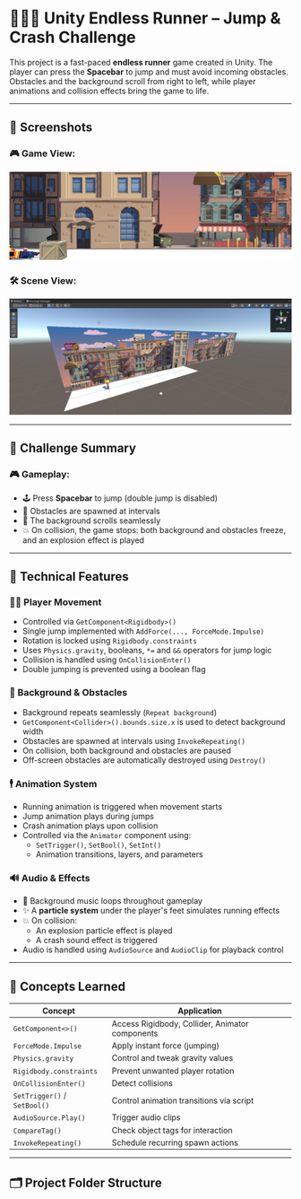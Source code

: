 # 🏃‍♂️💥 Unity Endless Runner – Jump & Crash Challenge

This project is a fast-paced **endless runner** game created in Unity. The player can press the **Spacebar** to jump and must avoid incoming obstacles. Obstacles and the background scroll from right to left, while player animations and collision effects bring the game to life.

---

## 📸 Screenshots

### 🎮 Game View:
<img src="1.png" alt="Game View" width="700"/>

### 🛠️ Scene View:
<img src="2.png" alt="Scene View" width="700"/>

---

## 🎯 Challenge Summary

### 🎮 Gameplay:
- 🕹️ Press **Spacebar** to jump (double jump is disabled)
- 🧱 Obstacles are spawned at intervals
- 🌄 The background scrolls seamlessly
- 💥 On collision, the game stops: both background and obstacles freeze, and an explosion effect is played

---

## 🔧 Technical Features

### 🚶‍♂️ Player Movement
- Controlled via `GetComponent<Rigidbody>()`
- Single jump implemented with `AddForce(..., ForceMode.Impulse)`
- Rotation is locked using `Rigidbody.constraints`
- Uses `Physics.gravity`, booleans, `*=` and `&&` operators for jump logic
- Collision is handled using `OnCollisionEnter()`
- Double jumping is prevented using a boolean flag

### 🌄 Background & Obstacles
- Background repeats seamlessly (`Repeat background`)
- `GetComponent<Collider>().bounds.size.x` is used to detect background width
- Obstacles are spawned at intervals using `InvokeRepeating()`
- On collision, both background and obstacles are paused
- Off-screen obstacles are automatically destroyed using `Destroy()`

### 🕴️ Animation System
- Running animation is triggered when movement starts
- Jump animation plays during jumps
- Crash animation plays upon collision
- Controlled via the `Animator` component using:
  - `SetTrigger()`, `SetBool()`, `SetInt()`
  - Animation transitions, layers, and parameters

### 🔊 Audio & Effects
- 🎵 Background music loops throughout gameplay
- ✨ A **particle system** under the player's feet simulates running effects
- 💥 On collision:
  - An explosion particle effect is played
  - A crash sound effect is triggered
- Audio is handled using `AudioSource` and `AudioClip` for playback control

---

## 🧠 Concepts Learned

| Concept                    | Application                                                |
|----------------------------|-------------------------------------------------------------|
| `GetComponent<>()`         | Access Rigidbody, Collider, Animator components             |
| `ForceMode.Impulse`        | Apply instant force (jumping)                              |
| `Physics.gravity`          | Control and tweak gravity values                            |
| `Rigidbody.constraints`    | Prevent unwanted player rotation                            |
| `OnCollisionEnter()`       | Detect collisions                                           |
| `SetTrigger()` / `SetBool()` | Control animation transitions via script                |
| `AudioSource.Play()`       | Trigger audio clips                                         |
| `CompareTag()`             | Check object tags for interaction                          |
| `InvokeRepeating()`        | Schedule recurring spawn actions                           |

---

## 🗂️ Project Folder Structure
